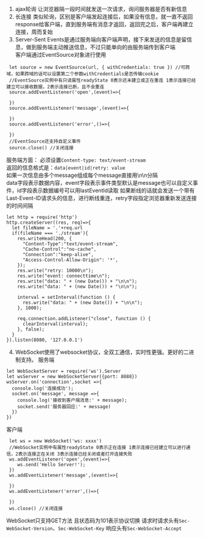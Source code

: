 1. ajax轮询 让浏览器隔一段时间就发送一次请求，询问服务器是否有新信息
2. 长连接 类似轮询，区别是客户端发起连接后，如果没有信息，就一直不返回response给客户端，直到服务端有消息才返回，返回完之后，客户端再建立连接，周而复始
3. Server-Sent Events是通过服务端向客户端声明，接下来发送的信息是留信息，做到服务端主动推送信息，不过只能单向的由服务端传到客户端</br>
客户端通过EventSource对象进行使用
```
 let source = new EventSource(url, { withCredentials: true }) //可跨域，如果跨域的话可以设置第二个参数withCredentials是否传输cookie
 //EventSource实例中有只读属性readyState 0表示还未建立或正在重连 1表示连接已经建立可以接收数据，2表示连接已断，且不会重连
 source.addEventListener('open',(event)=>{

 })
 source.addEventListener('message',(event)=>{

 })
 source.addEventListener('error',()=>{

 })
 //EventSource还支持自定义事件
 source.close() //关闭连接
```
服务端方面：
必须设置`Content-type: text/event-stream`<br>
返回的信息格式是：`data|event|id|retry: value`<br>
如果一次信息由多个message组成每个message直接用\n\n分隔<br>
data字段表示数据内容，event字段表示事件类型默认是message也可以自定义事件，id字段表示数据编号可以用lastEventId读取 如果断线的话就会发送一个带有Last-Event-ID请求头的信息，进行断线重连，retry字段指定浏览器重新发送连接的时间间隔
```
let http = require('http')
http.createServer((res, req)=>{
  let fileName = '.'+req.url
  if(fileName === './stream'){
    res.writeHead(200, {
      "Content-Type":"text/event-stream",
      "Cache-Control":"no-cache",
      "Connection":"keep-alive",
      "Access-Control-Allow-Origin": '*',
    });
    res.write("retry: 10000\n");
    res.write("event: connecttime\n");
    res.write("data: " + (new Date()) + "\n\n");
    res.write("data: " + (new Date()) + "\n\n");

    interval = setInterval(function () {
      res.write("data: " + (new Date()) + "\n\n");
    }, 1000);

    req.connection.addListener("close", function () {
      clearInterval(interval);
    }, false);
  }
}).listen(8080, '127.0.0.1')
```
4. WebSocket使用了websocket协议，全双工通信，实时性更强。更好的二进制支持。
服务端
```
let WebSocketServer = require('ws').Server
let wsServer = new WebSocketServer({port: 8888})
wsServer.on('connection',socket =>{
  console.log('连接成功');
  socket.on('message', message =>{
    console.log('接收到客户端消息:' + message);
    socket.send('服务器回应:' + message)
  })
})
```
客户端
```
 let ws = new WebSocket('ws: xxxx')
 //WebSocket实例中有属性readyState 0表示正在连接 1表示连接已经建立可以进行通信，2表示连接正在关闭 3表示连接已经关闭或者打开连接失败
 ws.addEventListener('open',(event)=>{
    ws.send('Hello Server!');
 })
 ws.addEventListener('message',(event)=>{

 })
 ws.addEventListener('error',()=>{

 })
 ws.close() //关闭连接
```
WebSocket只支持GET方法 且状态码为101表示协议切换
请求时请求头有`Sec-WebSocket-Version`、`Sec-WebSocket-Key`
响应头有`Sec-WebSocket-Accept`